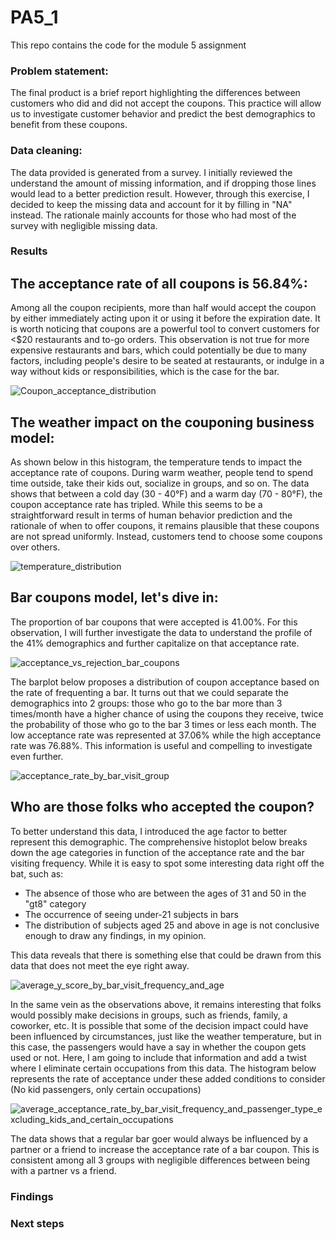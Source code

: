 # PA5_1
This repo contains the code for the module 5 assignment

### Problem statement:

The final product is a brief report highlighting the differences between customers who did and did not accept the coupons. This practice will allow us to investigate customer behavior and predict the best demographics to benefit from these coupons.

### Data cleaning: 

The data provided is generated from a survey. I initially reviewed the understand the amount of missing information, and if dropping those lines would lead to a better prediction result. However, through this exercise, I decided to keep the missing data and account for it by filling in "NA" instead. The rationale mainly accounts for those who had most of the survey with negligible missing data.

### Results

## The acceptance rate of all coupons is 56.84%:

Among all the coupon recipients, more than half would accept the coupon by either immediately acting upon it or using it before the expiration date. It is worth noticing that coupons are a powerful tool to convert customers for <$20 restaurants and to-go orders. This observation is not true for more expensive restaurants and bars, which could potentially be due to many factors, including people's desire to be seated at restaurants, or indulge in a way without kids or responsibilities, which is the case for the bar. 

![Coupon_acceptance_distribution](https://github.com/user-attachments/assets/b6fa50de-711a-4452-9318-4458129ef085)

## The weather impact on the couponing business model:

As shown below in this histogram, the temperature tends to impact the acceptance rate of coupons. During warm weather, people tend to spend time outside, take their kids out, socialize in groups, and so on. The data shows that between a cold day (30 - 40°F) and a warm day (70 - 80°F), the coupon acceptance rate has tripled. While this seems to be a straightforward result in terms of human behavior prediction and the rationale of when to offer coupons, it remains plausible that these coupons are not spread uniformly. Instead, customers tend to choose some coupons over others.

![temperature_distribution](https://github.com/user-attachments/assets/7dd643ba-d587-4003-85fc-8a12f85b080e)

## Bar coupons model, let's dive in:

The proportion of bar coupons that were accepted is 41.00%. For this observation, I will further investigate the data to understand the profile of the 41% demographics and further capitalize on that acceptance rate. 

![acceptance_vs_rejection_bar_coupons](https://github.com/user-attachments/assets/c019d27e-6118-4f33-a925-e7a7d71caf20)

The barplot below proposes a distribution of coupon acceptance based on the rate of frequenting a bar. It turns out that we could separate the demographics into 2 groups: those who go to the bar more than 3 times/month have a higher chance of using the coupons they receive, twice the probability of those who go to the bar 3 times or less each month. The low acceptance rate was represented at 37.06% while the high acceptance rate was 76.88%. This information is useful and compelling to investigate even further.

![acceptance_rate_by_bar_visit_group](https://github.com/user-attachments/assets/958142cc-586e-4ec8-8ecf-99fdb303efe3)

## Who are those folks who accepted the coupon?

To better understand this data, I introduced the age factor to better represent this demographic. The comprehensive histoplot below breaks down the age categories in function of the acceptance rate and the bar visiting frequency. While it is easy to spot some interesting data right off the bat, such as:
- The absence of those who are between the ages of 31 and 50 in the "gt8" category
- The occurrence of seeing under-21 subjects in bars
- The distribution of subjects aged 25 and above in age is not conclusive enough to draw any findings, in my opinion.
  
This data reveals that there is something else that could be drawn from this data that does not meet the eye right away.

![average_y_score_by_bar_visit_frequency_and_age](https://github.com/user-attachments/assets/afa87034-d019-4200-9d3f-bf4145629ee9)

In the same vein as the observations above, it remains interesting that folks would possibly make decisions in groups, such as friends, family, a coworker, etc. It is possible that some of the decision impact could have been influenced by circumstances, just like the weather temperature, but in this case, the passengers would have a say in whether the coupon gets used or not. Here, I am going to include that information and add a twist where I eliminate certain occupations from this data. The histogram below represents the rate of acceptance under these added conditions to consider (No kid passengers, only certain occupations)

![average_acceptance_rate_by_bar_visit_frequency_and_passenger_type_excluding_kids_and_certain_occupations](https://github.com/user-attachments/assets/9d861fca-f135-4bdb-9c81-63ade7728485)

The data shows that a regular bar goer would always be influenced by a partner or a friend to increase the acceptance rate of a bar coupon. This is consistent among all 3 groups with negligible differences between being with a partner vs a friend. 

### Findings

### Next steps
